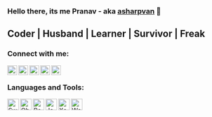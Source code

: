 ### Hello there, its me Pranav - aka [asharpvan][website] 👋

## Coder | Husband | Learner | Survivor | Freak

### Connect with me:

[<img align="left" alt="asharpvan | Facebook" width="22px" src="https://cdn.jsdelivr.net/npm/simple-icons@v3/icons/facebook.svg" />][facebook]
[<img align="left" alt="asharpvan | Twitter" width="22px" src="https://cdn.jsdelivr.net/npm/simple-icons@v3/icons/twitter.svg" />][twitter]
[<img align="left" alt="asharpvan | LinkedIn" width="22px" src="https://cdn.jsdelivr.net/npm/simple-icons@v3/icons/linkedin.svg" />][linkedin]
[<img align="left" alt="asharpvan | Instagram" width="22px" src="https://cdn.jsdelivr.net/npm/simple-icons@v3/icons/instagram.svg" />][instagram]
[<img align="left" alt="asharpvan | StackOverflow" width="22px" src="https://cdn.jsdelivr.net/npm/simple-icons@v3/icons/stackoverflow.svg" />][stackoverflow]

<br />

### Languages and Tools:


<img align="left" alt="Swift 3.0+" width="26px" src="https://asharpvan.firebaseapp.com/static/img/swift.55dc029.png" />
<img align="left" alt="Objective C" width="26px" src="https://asharpvan.firebaseapp.com/static/img/objectivec.8712de0.png" />
<img align="left" alt="React Native" width="26px" src="https://cdn.worldvectorlogo.com/logos/react-1.svg" />
<img align="left" alt="JavaScript" width="26px" src="https://cdn.worldvectorlogo.com/logos/javascript.svg" />
<img align="left" alt="Xcode" width="26px" src="https://miro.medium.com/max/256/1*YlPbvXeboiur4S5mB6xKkg.png" />
<img align="left" alt="Webstorm" width="26px" src="https://dashboard.snapcraft.io/site_media/appmedia/2017/11/WebStorm_1282x.png" />



[website]: https://asharpvan.firebaseapp.com/#/
[twitter]: https://twitter.com/asharpvan
[instagram]: https://www.instagram.com/asharpvan/
[linkedin]: https://www.linkedin.com/in/pranav-sah-2407345b/
[facebook]: https://www.facebook.com/asharpvan
[stackoverflow]: https://stackoverflow.com/users/5324042/ioser
